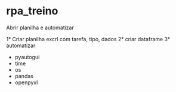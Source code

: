 # rpa_treino
Abrir planilha e automatizar

1° Criar planilha excrl com tarefa, tipo, dados
2° criar dataframe
3° automatizar

- pyautogui
- time 
- os
- pandas 
- openpyxl 
 
